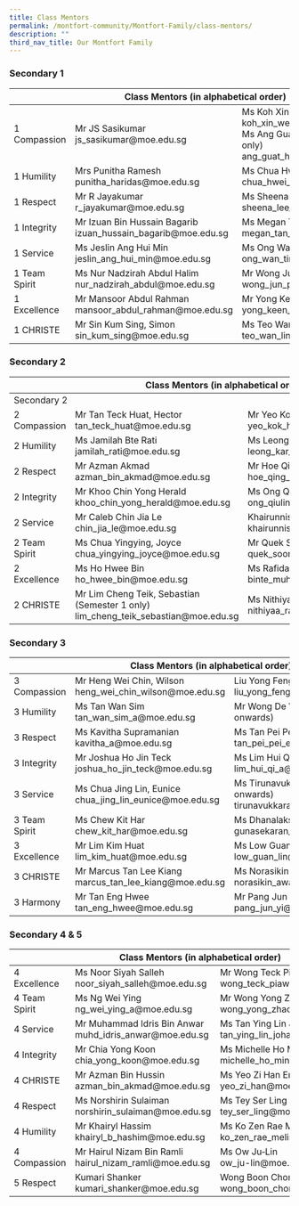 ```yaml
---
title: Class Mentors
permalink: /montfort-community/Montfort-Family/class-mentors/
description: ""
third_nav_title: Our Montfort Family
---
```

### Secondary 1

<table>
<thead>
  <tr>
    <th colspan="3">Class Mentors (in alphabetical order)</th>
  </tr>
</thead>
<tbody>
  <tr>
    <td>1 Compassion</td>
    <td>Mr JS Sasikumar<br>js_sasikumar@moe.edu.sg</td>
    <td>Ms Koh Xin Wei (Semester 1 only)<br>koh_xin_wei_a@moe.edu.sg<br>Ms Ang Guat Hong (Semester 2 only)<br>ang_guat_hong@moe.edu.sg</td>
  </tr>
  <tr>
    <td>1 Humility</td>
    <td>Mrs Punitha Ramesh<br>punitha_haridas@moe.edu.sg</td>
    <td>Ms Chua Hwei Ling, Cindy<br>chua_hwei_ling@moe.edu.sg</td>
  </tr>
  <tr>
    <td>1 Respect<br> </td>
    <td>Mr R Jayakumar<br>r_jayakumar@moe.edu.sg</td>
    <td>Ms Sheena Lee Jia En<br>sheena_lee_jia_en@moe.edu.sg</td>
  </tr>
  <tr>
    <td>1 Integrity</td>
    <td>Mr Izuan Bin Hussain Bagarib<br>izuan_hussain_bagarib@moe.edu.sg</td>
    <td>Ms Megan Tan Shu Ning<br>megan_tan_shu_ning@moe.edu.sg</td>
  </tr>
  <tr>
    <td>1 Service</td>
    <td>Ms Jeslin Ang Hui Min<br>jeslin_ang_hui_min@moe.edu.sg</td>
    <td>Ms Ong Wan Ting<br>ong_wan_ting@moe.edu.sg</td>
  </tr>
  <tr>
    <td>1 Team Spirit</td>
    <td>Ms Nur Nadzirah Abdul Halim<br>nur_nadzirah_abdul@moe.edu.sg</td>
    <td>Mr Wong Jun Pei, Nicholas<br>wong_jun_pei_nicholas@moe.edu.sg</td>
  </tr>
  <tr>
    <td>1 Excellence</td>
    <td>Mr Mansoor Abdul Rahman<br>mansoor_abdul_rahman@moe.edu.sg</td>
    <td>Mr Yong Keen Whye<br>yong_keen_whye@moe.edu.sg</td>
  </tr>
  <tr>
    <td>1 CHRISTE</td>
    <td>Mr Sin Kum Sing, Simon<br>sin_kum_sing@moe.edu.sg</td>
    <td>Ms Teo Wan Lin (Term 2 onwards)<br>teo_wan_lin@moe.edu.sg</td>
  </tr>
</tbody>
</table>

    
### Secondary 2
<table>
<thead>
  <tr>
    <th colspan="3">    Class Mentors (in alphabetical order)</th>
  </tr>
</thead>
<tbody>
  <tr>
    <td colspan="3">Secondary 2</td>
  </tr>
  <tr>
    <td>2 Compassion</td>
    <td>Mr Tan Teck Huat, Hector<br>tan_teck_huat@moe.edu.sg</td>
    <td>Mr Yeo Kok How Adam<br>yeo_kok_how@moe.edu.sg</td>
  </tr>
  <tr>
    <td>2 Humility</td>
    <td>Ms Jamilah Bte Rati<br>jamilah_rati@moe.edu.sg</td>
    <td>Ms Leong Kar Wai, Karen<br>leong_kar_wai_karen@moe.edu.sg</td>
  </tr>
  <tr>
    <td>2 Respect</td>
    <td>Mr Azman Akmad<br>azman_bin_akmad@moe.edu.sg</td>
    <td>Mr Hoe Qing En, Brendan<br>hoe_qing_en_brendan@moe.edu.sg</td>
  </tr>
  <tr>
    <td>2 Integrity</td>
    <td>Mr Khoo Chin Yong Herald<br>khoo_chin_yong_herald@moe.edu.sg</td>
    <td>Ms Ong Qiulin<br>ong_qiulin@moe.edu.sg</td>
  </tr>
  <tr>
    <td>2 Service</td>
    <td>Mr Caleb Chin Jia Le<br>chin_jia_le@moe.edu.sg</td>
    <td>Khairunnisa Bte Yahya<br>khairunnisa_yahya@moe.edu.sg</td>
  </tr>
  <tr>
    <td>2 Team Spirit</td>
    <td>Ms Chua Yingying, Joyce<br>chua_yingying_joyce@moe.edu.sg</td>
    <td>Mr Quek Soon Heng<br>quek_soon_heng@moe.edu.sg</td>
  </tr>
  <tr>
    <td>2 Excellence</td>
    <td>Ms Ho Hwee Bin<br>ho_hwee_bin@moe.edu.sg</td>
    <td>Ms Rafidah Bte Muhammad Nasir<br>binte_muhammad_nasir_rafidah@moe.edu.sg</td>
  </tr>
  <tr>
    <td>2 CHRISTE</td>
    <td>Mr Lim Cheng Teik, Sebastian (Semester 1 only)<br>lim_cheng_teik_sebastian@moe.edu.sg</td>
    <td>Ms Nithiyaa R<br>nithiyaa_rajaratnam@moe.edu.sg</td>
  </tr>
</tbody>
</table>
 
### Secondary 3
  <table>
<thead>
  <tr>
    <th colspan="3">Class Mentors (in alphabetical order)</th>
  </tr>
</thead>
<tbody>
  <tr>
    <td>3 Compassion</td>
    <td>Mr Heng Wei Chin, Wilson<br>heng_wei_chin_wilson@moe.edu.sg</td>
    <td>Liu Yong Feng<br>liu_yong_feng@moe.edu.sg</td>
  </tr>
  <tr>
    <td>3 Humility</td>
    <td>Ms Tan Wan Sim<br>tan_wan_sim_a@moe.edu.sg</td>
    <td>Mr Wong De Wei, Shawn (Term 2 onwards)</td>
  </tr>
  <tr>
    <td>3 Respect</td>
    <td>Ms Kavitha Supramanian<br>kavitha_a@moe.edu.sg</td>
    <td>Ms Tan Pei Pei, Eleanor<br>tan_pei_pei_eleanor@moe.edu.sg</td>
  </tr>
  <tr>
    <td>3 Integrity</td>
    <td>Mr Joshua Ho Jin Teck<br>joshua_ho_jin_teck@moe.edu.sg</td>
    <td>Ms Lim Hui Qi<br>lim_hui_qi_a@moe.edu.sg</td>
  </tr>
  <tr>
    <td>3 Service</td>
    <td>Ms Chua Jing Lin, Eunice<br>chua_jing_lin_eunice@moe.edu.sg</td>
    <td>Ms Tirunavukkarasu Poongodi (Term 2 onwards)<br>tirunavukkarasu_poongodi@moe.edu.sg</td>
  </tr>
  <tr>
    <td>3 Team Spirit</td>
    <td>Ms Chew Kit Har<br>chew_kit_har@moe.edu.sg</td>
    <td>Ms Dhanalakshmi Gunasekaran<br>gunasekaran_dhanalakshmi@moe.edu.sg</td>
  </tr>
  <tr>
    <td>3 Excellence</td>
    <td>Mr Lim Kim Huat<br>lim_kim_huat@moe.edu.sg</td>
    <td>Ms Low Guan Lin, Jamie (T2 onwards)<br>low_guan_lin@moe.edu.sg</td>
  </tr>
  <tr>
    <td>3 CHRISTE</td>
    <td>Mr Marcus Tan Lee Kiang<br>marcus_tan_lee_kiang@moe.edu.sg</td>
    <td>Ms Norasikin Awang<br>norasikin_awang@moe.edu.sg</td>
  </tr>
  <tr>
    <td>3 Harmony</td>
    <td>Mr Tan Eng Hwee<br>tan_eng_hwee@moe.edu.sg</td>
    <td>Mr Pang Jun Yi<br>pang_jun_yi@moe.edu.sg</td>
  </tr>
</tbody>
</table>
		
### 	Secondary 4 &amp; 5

<table>
<thead>
  <tr>
    <th colspan="3">  Class Mentors (in alphabetical order)</th>
  </tr>
</thead>
<tbody>
  <tr>
    <td>4 Excellence</td>
    <td>Ms Noor Siyah Salleh<br>noor_siyah_salleh@moe.edu.sg</td>
    <td>Mr Wong Teck Piaw (Semester 1 only)<br>wong_teck_piaw@moe.edu.sg</td>
  </tr>
  <tr>
    <td>4 Team Spirit</td>
    <td>Ms Ng Wei Ying<br>ng_wei_ying_a@moe.edu.sg</td>
    <td>Mr Wong Yong Zhao Caleb<br>wong_yong_zhao_caleb@moe.edu.sg</td>
  </tr>
  <tr>
    <td>4 Service</td>
    <td>Mr Muhammad Idris Bin Anwar<br>muhd_idris_anwar@moe.edu.sg</td>
    <td>Ms Tan Ying Lin Johanna<br>tan_ying_lin_johanna@moe.edu.sg</td>
  </tr>
  <tr>
    <td>4 Integrity</td>
    <td>Mr Chia Yong Koon<br>chia_yong_koon@moe.edu.sg</td>
    <td>Ms Michelle Ho Min<br>michelle_ho_min@moe.edu.sg</td>
  </tr>
  <tr>
    <td>4 CHRISTE</td>
    <td>Mr Azman Bin Hussin<br>azman_bin_akmad@moe.edu.sg</td>
    <td>Ms Yeo Zi Han Emmeline<br>yeo_zi_han@moe.edu.sg</td>
  </tr>
  <tr>
    <td>4 Respect</td>
    <td>Ms Norshirin Sulaiman<br>norshirin_sulaiman@moe.edu.sg</td>
    <td>Ms Tey Ser Ling<br>tey_ser_ling@moe.edu.sg</td>
  </tr>
  <tr>
    <td>4 Humility</td>
    <td>Mr Khairyl Hassim<br>khairyl_b_hashim@moe.edu.sg</td>
    <td>Ms Ko Zen Rae Melisa<br>ko_zen_rae_melisa@moe.edu.sg</td>
  </tr>
  <tr>
    <td>4 Compassion</td>
    <td>Mr Hairul Nizam Bin Ramli<br>hairul_nizam_ramli@moe.edu.sg</td>
    <td>Ms Ow Ju‐Lin<br>ow_ju-lin@moe.edu.sg</td>
  </tr>
  <tr>
    <td>5 Respect</td>
    <td>Kumari Shanker<br>kumari_shanker@moe.edu.sg</td>
    <td>Wong Boon Chong, Kenny<br>wong_boon_chong_kenny@moe.edu.sg</td>
  </tr>
</tbody>
</table>